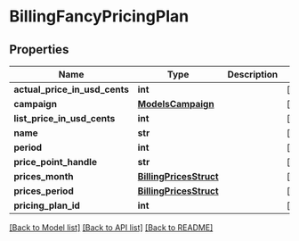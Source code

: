 # BillingFancyPricingPlan

## Properties

Name | Type | Description | Notes
------------ | ------------- | ------------- | -------------
**actual_price_in_usd_cents** | **int** |  | [optional] 
**campaign** | [**ModelsCampaign**](ModelsCampaign.md) |  | [optional] 
**list_price_in_usd_cents** | **int** |  | [optional] 
**name** | **str** |  | [optional] 
**period** | **int** |  | [optional] 
**price_point_handle** | **str** |  | [optional] 
**prices_month** | [**BillingPricesStruct**](BillingPricesStruct.md) |  | [optional] 
**prices_period** | [**BillingPricesStruct**](BillingPricesStruct.md) |  | [optional] 
**pricing_plan_id** | **int** |  | [optional] 

[[Back to Model list]](../README.md#documentation-for-models) [[Back to API list]](../README.md#documentation-for-api-endpoints) [[Back to README]](../README.md)


